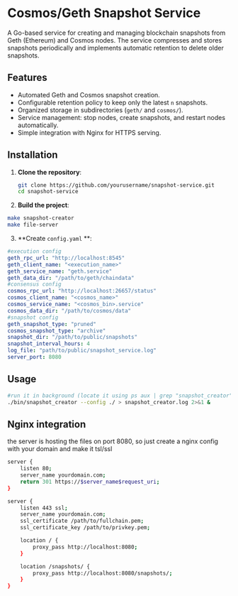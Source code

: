 # Cosmos/Geth Snapshot Service

A Go-based service for creating and managing blockchain snapshots from Geth (Ethereum) and Cosmos nodes. The service compresses and stores snapshots periodically and implements automatic retention to delete older snapshots.

## Features

- Automated Geth and Cosmos snapshot creation.
- Configurable retention policy to keep only the latest `n` snapshots.
- Organized storage in subdirectories (`geth/` and `cosmos/`).
- Service management: stop nodes, create snapshots, and restart nodes automatically.
- Simple integration with Nginx for HTTPS serving.

## Installation

1. **Clone the repository**:
   ```bash
   git clone https://github.com/yourusername/snapshot-service.git
   cd snapshot-service
   ```
2. **Build the project**:
```bash
make snapshot-creator 
make file-server
```
3. **Create `config.yaml` **:
```yaml
#execution config
geth_rpc_url: "http://localhost:8545"
geth_client_name: "<execution_name>"
geth_service_name: "geth.service"
geth_data_dir: "/path/to/geth/chaindata"
#consensus config
cosmos_rpc_url: "http://localhost:26657/status"
cosmos_client_name: "<cosmos_name>"
cosmos_service_name: "<cosmos_bin>.service"
cosmos_data_dir: "/path/to/cosmos/data"
#snapshot config
geth_snapshot_type: "pruned"
cosmos_snapshot_type: "archive"
snapshot_dir: "/path/to/public/snapshots"
snapshot_interval_hours: 4
log_file: "path/to/public/snapshot_service.log"
server_port: 8080
```

## Usage 
```bash
#run it in background (locate it using ps aux | grep "snapshot_creator" and kill it)
./bin/snapshot_creator --config ./ > snapshot_creator.log 2>&1 & 
```

## Nginx integration 
the server is hosting the files on port 8080, so just create a nginx config with your domain and make it tsl/ssl 
```bash
server {
    listen 80;
    server_name yourdomain.com;
    return 301 https://$server_name$request_uri;
}

server {
    listen 443 ssl;
    server_name yourdomain.com;
    ssl_certificate /path/to/fullchain.pem;
    ssl_certificate_key /path/to/privkey.pem;

    location / {
        proxy_pass http://localhost:8080;
    }

    location /snapshots/ {
        proxy_pass http://localhost:8080/snapshots/;
    }
}
```



